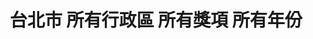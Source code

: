 ---
title: "台北市 所有行政區 所有獎項 所有年份"
keywords:
  - 美食競賽
  - 台灣美食
  - 美食精選
datePublished: "2025-06-30"
dateModified: "2025-07-01"
city: "台北市"
district: "所有行政區"
award: "所有獎項"
year: "所有年份"
page: 10
count: 234

restaurants:
  - name: "台北晶華蘭亭"
    city: "台北市"
    district: "中山區"
    address: "台北市中山區中山北路二段39巷3號"
    phone: "0225215000#3680"
    geo: "25.054188522340223, 121.52424008371192"
    google_map: "https://maps.app.goo.gl/48jZuEnSb5hXnG729"
    footinder: "https://footinder.com.tw/%E5%8F%B0%E5%8C%97%E5%B8%82%E4%B8%AD%E5%B1%B1%E5%8D%80/52645/"
    official: "https://www.regenttaiwan.com/dining/lan-ting"
    award:
    - name: "500盤"
      year: "2024"
  - name: "北投奇岩一號"
    city: "台北市"
    district: "北投區"
    address: "台北市北投區奇岩路1號"
    phone: "0255518888"
    geo: "25.13479201635002, 121.50727080784141"
    google_map: "https://maps.app.goo.gl/4ysUPW9c1XVuevog8"
    footinder: "https://footinder.com.tw/%E5%8F%B0%E5%8C%97%E5%B8%82%E5%8C%97%E6%8A%95%E5%8D%80/7325/"
    official: "https://www.thegaiahotel.com/restaurants-detail/1__4/"
    award:
    - name: "500盤"
      year: "2024"
  - name: "八和和牛燒肉專門店"
    city: "台北市"
    district: "大安區"
    address: "台北市大安區安和路一段102巷4號"
    phone: "0223250531"
    geo: "25.03415778953967, 121.55194771486876"
    google_map: "https://maps.app.goo.gl/hkbwgDRRRLpeSdDX8"
    footinder: "https://footinder.com.tw/%E5%8F%B0%E5%8C%97%E5%B8%82%E5%A4%A7%E5%AE%89%E5%8D%80/47908/"
    official: "https://www.facebook.com/BAHO.YAKINIKU/"
    award:
    - name: "500盤"
      year: "2024"
  - name: "杯底香(永久歇業)"
    city: "台北市"
    district: "大同區"
    address: "台北市大同區西寧北路90之1號2樓"
    phone: "0225591775"
    geo: "25.055318438910497, 121.50880195558803"
    google_map: "https://maps.app.goo.gl/rtAcjz7TomKxxhUf8"
    footinder: ""
    official: "https://www.instagram.com/peitihsiang/"
    award:
    - name: "500盤"
      year: "2024"
  - name: "爸爸Kevin美食BBQ"
    city: "台北市"
    district: "松山區"
    address: "台北市松山區南京東路三段303巷8弄5號"
    phone: "0225117427"
    geo: "25.053059733623133, 121.54704628247033"
    google_map: "https://maps.app.goo.gl/SQfDLAPR3Qjot1xM6"
    footinder: "https://footinder.com.tw/%e5%8f%b0%e5%8c%97%e5%b8%82%e6%9d%be%e5%b1%b1%e5%8d%80/31849/"
    official: "https://www.88k.com.tw/"
    award:
    - name: "500盤"
      year: "2024"
  - name: "貝菈小屋"
    city: "台北市"
    district: "大安區"
    address: "台北市大安區辛亥路二段159號"
    phone: "0227368478"
    geo: "25.02167521191937, 121.54069428223595"
    google_map: "https://maps.app.goo.gl/h4n1xXYRsJo2BC5v5"
    footinder: "https://footinder.com.tw/%E5%8F%B0%E5%8C%97%E5%B8%82%E5%A4%A7%E5%AE%89%E5%8D%80/32328/"
    official: "https://www.facebook.com/goBella/"
    award:
    - name: "500盤"
      year: "2024"
  - name: "本家BORNGA韓式燒肉"
    city: "台北市"
    district: "大安區"
    address: "台北市大安區市民大道四段102號"
    phone: ""
    geo: "25.04446458959788, 121.54997939633692"
    google_map: "https://maps.app.goo.gl/5MVLgBx3hB435PY27"
    footinder: "https://footinder.com.tw/%E5%8F%B0%E5%8C%97%E5%B8%82%E5%A4%A7%E5%AE%89%E5%8D%80/362134/"
    official: "https://www.facebook.com/profile.php?id=100086873505560"
    award:
    - name: "500盤"
      year: "2024"
  - name: "彭園"
    city: "台北市"
    district: "中山區"
    address: "台北市中山區林森北路380號2F"
    phone: "0225519157"
    geo: "25.058392070937916, 121.52540054932882"
    google_map: "https://maps.app.goo.gl/ALFGjEpnxhH3mtKf7"
    footinder: "https://footinder.com.tw/%E5%8F%B0%E5%8C%97%E5%B8%82%E4%B8%AD%E5%B1%B1%E5%8D%80/31250/"
    official: "https://www.pengyuan.com.tw/"
    award:
    - name: "500盤"
      year: "2024"
  - name: "茂園餐廳"
    city: "台北市"
    district: "中山區"
    address: "台北市中山區長安東路二段185號"
    phone: "0227528587"
    geo: "25.048429960353744, 121.54263645234836"
    google_map: "https://maps.app.goo.gl/GoACVTevY2bM3yVF8"
    footinder: "https://footinder.com.tw/%E5%8F%B0%E5%8C%97%E5%B8%82%E4%B8%AD%E5%B1%B1%E5%8D%80/267/"
    official: "http://www.maoyuan.tw/"
    award:
    - name: "500盤"
      year: "2024"
---